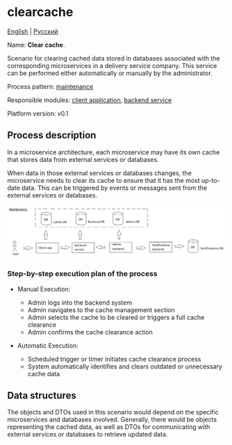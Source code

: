 # clearcache

[English](clearcache.md) | [Русский](clearcache.ru.md)

Name: **Clear cache**.

Scenario for clearing cached data stored in databases associated with the corresponding microservices in a delivery service company.
This service can be performed either automatically or manually by the administrator.

Process pattern: [maintenance](../../processpatterns/maintenance.md)

Responsible modules: [client application](../../frontend/adminclient.md), [backend service](../../backend/adminbackend.md)

Platform version: v0.1

## Process description

In a microservice architecture, each microservice may have its own cache that stores data from external services or databases. 

When data in those external services or databases changes, the microservice needs to clear its cache to ensure that it has the most up-to-date data. 
This can be triggered by events or messages sent from the external services or databases.

![maintenance_overall](../../img/processpatterns/maintenance_overall.png)

### Step-by-step execution plan of the process

- Manual Execution:
    - Admin logs into the backend system
    - Admin navigates to the cache management section
    - Admin selects the cache to be cleared or triggers a full cache clearance
    - Admin confirms the cache clearance action

- Automatic Execution:
    - Scheduled trigger or timer initiates cache clearance process
    - System automatically identifies and clears outdated or unnecessary cache data

## Data structures

The objects and DTOs used in this scenario would depend on the specific microservices and databases involved. 
Generally, there would be objects representing the cached data, as well as DTOs for communicating with external services or databases to retrieve updated data.
